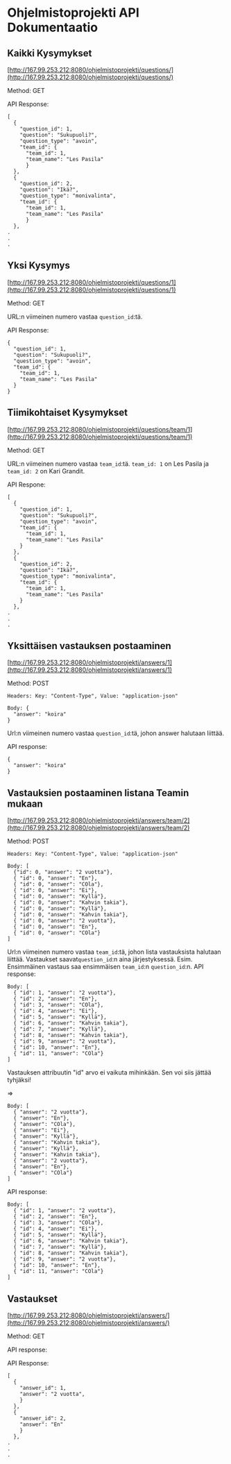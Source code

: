 # Ohjelmistoprojekti API Dokumentaatio

## Kaikki Kysymykset

[http://167.99.253.212:8080/ohjelmistoprojekti/questions/](http://167.99.253.212:8080/ohjelmistoprojekti/questions/)

Method: GET

API Response:

```
[
  {
    "question_id": 1,
	"question": "Sukupuoli?",
	"question_type": "avoin",
	"team_id": {
	  "team_id": 1,
	  "team_name": "Les Pasila"
	  }
  },
  {
	"question_id": 2,
	"question": "Ikä?",
	"question_type": "monivalinta",
	"team_id": {
	  "team_id": 1,
	  "team_name": "Les Pasila"
	  }
  },
.
.
.
```

## Yksi Kysymys

[http://167.99.253.212:8080/ohjelmistoprojekti/questions/1](http://167.99.253.212:8080/ohjelmistoprojekti/questions/1)

Method: GET

URL:n viimeinen numero vastaa `question_id`:tä.

API Response:

```
{
  "question_id": 1,
  "question": "Sukupuoli?",
  "question_type": "avoin",
  "team_id": {
    "team_id": 1,
    "team_name": "Les Pasila"
  }
}
```

## Tiimikohtaiset Kysymykset

[http://167.99.253.212:8080/ohjelmistoprojekti/questions/team/1](http://167.99.253.212:8080/ohjelmistoprojekti/questions/team/1)

Method: GET

URL:n viimeinen numero vastaa `team_id`:tä.
`team_id: 1` on Les Pasila ja `team_id: 2` on Kari Grandit.

API Respone:

```
[
  {
    "question_id": 1,
    "question": "Sukupuoli?",
    "question_type": "avoin",
    "team_id": {
      "team_id": 1,
      "team_name": "Les Pasila"
    }
  },
  {
    "question_id": 2,
    "question": "Ikä?",
    "question_type": "monivalinta",
    "team_id": {
      "team_id": 1,
      "team_name": "Les Pasila"
    }
  },
.
.
.
```
## Yksittäisen vastauksen postaaminen

[http://167.99.253.212:8080/ohjelmistoprojekti/answers/1](http://167.99.253.212:8080/ohjelmistoprojekti/answers/1)

Method: POST 
```
Headers: Key: "Content-Type", Value: "application-json"
```

```
Body: {
  "answer": "koira"
}
```

Url:n viimeinen numero vastaa `question_id`:tä, johon answer halutaan liittää.

API response: 

```
{
  "answer": "koira"
}
```

## Vastauksien postaaminen listana Teamin mukaan

[http://167.99.253.212:8080/ohjelmistoprojekti/answers/team/2](http://167.99.253.212:8080/ohjelmistoprojekti/answers/team/2)

Method: POST 
```
Headers: Key: "Content-Type", Value: "application-json"
```


```
Body: [
  {"id": 0, "answer": "2 vuotta"}, 
  { "id": 0, "answer": "En"},
  { "id": 0, "answer": "COla"},
  { "id": 0, "answer": "Ei"}, 
  { "id": 0, "answer": "Kyllä"},
  { "id": 0, "answer": "Kahvin takia"},
  { "id": 0, "answer": "Kyllä"},
  { "id": 0, "answer": "Kahvin takia"},
  { "id": 0, "answer": "2 vuotta"}, 
  { "id": 0, "answer": "En"},
  { "id": 0, "answer": "COla"}
]
```

Url:n viimeinen numero vastaa `team_id`:tä, johon lista vastauksista halutaan liittää.
Vastaukset saavat`question_id`:n aina järjestyksessä. Esim. Ensimmäinen vastaus saa ensimmäisen `team_id`:n `question_id`:n. 
API response: 

```
Body: [
  { "id": 1, "answer": "2 vuotta"}, 
  { "id": 2, "answer": "En"},
  { "id": 3, "answer": "COla"},
  { "id": 4, "answer": "Ei"}, 
  { "id": 5, "answer": "Kyllä"},
  { "id": 6, "answer": "Kahvin takia"},
  { "id": 7, "answer": "Kyllä"},
  { "id": 8, "answer": "Kahvin takia"},
  { "id": 9, "answer": "2 vuotta"}, 
  { "id": 10, "answer": "En"},
  { "id": 11, "answer": "COla"}
]
```

Vastauksen attribuutin "id" arvo ei vaikuta mihinkään. Sen voi siis jättää tyhjäksi!

=> 

```
Body: [
  { "answer": "2 vuotta"}, 
  { "answer": "En"},
  { "answer": "COla"},
  { "answer": "Ei"}, 
  { "answer": "Kyllä"},
  { "answer": "Kahvin takia"},
  { "answer": "Kyllä"},
  { "answer": "Kahvin takia"},
  { "answer": "2 vuotta"}, 
  { "answer": "En"},
  { "answer": "COla"}
]
```

API response: 

```
Body: [
  { "id": 1, "answer": "2 vuotta"}, 
  { "id": 2, "answer": "En"},
  { "id": 3, "answer": "COla"},
  { "id": 4, "answer": "Ei"}, 
  { "id": 5, "answer": "Kyllä"},
  { "id": 6, "answer": "Kahvin takia"},
  { "id": 7, "answer": "Kyllä"},
  { "id": 8, "answer": "Kahvin takia"},
  { "id": 9, "answer": "2 vuotta"}, 
  { "id": 10, "answer": "En"},
  { "id": 11, "answer": "COla"}
]
```


## Vastaukset

[http://167.99.253.212:8080/ohjelmistoprojekti/answers/](http://167.99.253.212:8080/ohjelmistoprojekti/answers/)

Method: GET 

API response:

API Response:

```
[
  {
    "answer_id": 1,
    "answer": "2 vuotta",
    }
  },
  {
    "answer_id": 2,
    "answer": "En"
    }
  },
.
.
.
```
